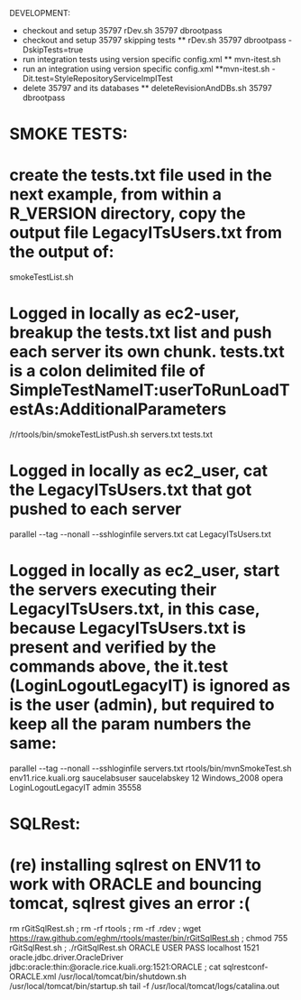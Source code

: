 DEVELOPMENT:
*    checkout and setup 35797
        rDev.sh 35797 dbrootpass
* checkout and setup 35797 skipping tests
** rDev.sh 35797 dbrootpass -DskipTests=true
* run integration tests using version specific config.xml
** mvn-itest.sh 
* run an integration using version specific config.xml
**mvn-itest.sh -Dit.test=StyleRepositoryServiceImplTest
* delete 35797 and its databases
** deleteRevisionAndDBs.sh 35797 dbrootpass

# SMOKE TESTS:
# create the tests.txt file used in the next example, from within a R_VERSION directory, copy the output file LegacyITsUsers.txt from the output of:
smokeTestList.sh
# Logged in locally as ec2-user, breakup the tests.txt list and push each server its own chunk.  tests.txt is a colon delimited file of SimpleTestNameIT:userToRunLoadTestAs:AdditionalParameters 
/r/rtools/bin/smokeTestListPush.sh servers.txt tests.txt
# Logged in locally as ec2_user, cat the LegacyITsUsers.txt that got pushed to each server
parallel --tag --nonall --sshloginfile servers.txt  cat LegacyITsUsers.txt
# Logged in locally as ec2_user, start the servers executing their LegacyITsUsers.txt, in this case, because LegacyITsUsers.txt is present and verified by the commands above, the it.test (LoginLogoutLegacyIT) is ignored as is the user (admin), but required to keep all the param numbers the same:
parallel --tag --nonall --sshloginfile servers.txt rtools/bin/mvnSmokeTest.sh env11.rice.kuali.org saucelabsuser saucelabskey 12 Windows_2008 opera LoginLogoutLegacyIT admin 35558

# SQLRest:
# (re) installing sqlrest on ENV11 to work with ORACLE and bouncing tomcat, sqlrest gives an error :(
rm rGitSqlRest.sh ; rm -rf rtools ; rm -rf .rdev ; wget https://raw.github.com/eghm/rtools/master/bin/rGitSqlRest.sh ; chmod 755 rGitSqlRest.sh ; ./rGitSqlRest.sh ORACLE USER PASS localhost 1521 oracle.jdbc.driver.OracleDriver jdbc:oracle:thin:@oracle.rice.kuali.org:1521:ORACLE ; cat sqlrestconf-ORACLE.xml
/usr/local/tomcat/bin/shutdown.sh
/usr/local/tomcat/bin/startup.sh
tail -f /usr/local/tomcat/logs/catalina.out
